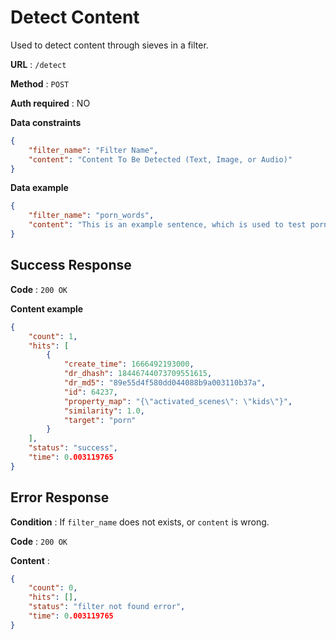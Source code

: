 # Detect Content
Used to detect content through sieves in a filter.

**URL** : `/detect`

**Method** : `POST`

**Auth required** : NO

**Data constraints**
```json
{
    "filter_name": "Filter Name",
    "content": "Content To Be Detected (Text, Image, or Audio)"
}
```

**Data example**
```json
{
    "filter_name": "porn_words",
    "content": "This is an example sentence, which is used to test porn text filter."
}
```

## Success Response
**Code** : `200 OK`

**Content example**

```json
{
    "count": 1,
    "hits": [
        {
            "create_time": 1666492193000,
            "dr_dhash": 18446744073709551615,
            "dr_md5": "89e55d4f580dd044088b9a003110b37a",
            "id": 64237,
            "property_map": "{\"activated_scenes\": \"kids\"}",
            "similarity": 1.0,
            "target": "porn"
        }
    ],
    "status": "success",
    "time": 0.003119765
}
```

## Error Response
**Condition** : If `filter_name` does not exists, or `content` is wrong.

**Code** : `200 OK`

**Content** :

```json
{
    "count": 0,
    "hits": [],
    "status": "filter not found error",
    "time": 0.003119765
}
```
